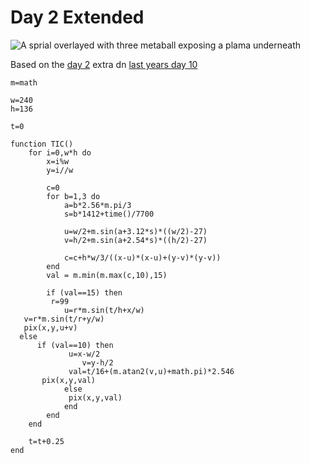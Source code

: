 # Day 2 Extended
![A sprial overlayed with three metaball exposing a plama underneath](./day02extended.gif)

Based on the [day 2](https://github.com/Z303/tiny-code-christmas-2023/blob/main/day02/tic-80-extra.md) extra dn [last years day 10](https://github.com/Z303/tiny-code-christmas-2022/blob/main/day10/tic-80.md)

```
m=math 

w=240 
h=136

t=0

function TIC()
	for i=0,w*h do
		x=i%w
		y=i//w
		
		c=0
		for b=1,3 do
			a=b*2.56*m.pi/3
			s=b*1412+time()/7700
			
			u=w/2+m.sin(a+3.12*s)*((w/2)-27)
			v=h/2+m.sin(a+2.54*s)*((h/2)-27)
			
			c=c+h*w/3/((x-u)*(x-u)+(y-v)*(y-v))
		end
		val = m.min(m.max(c,10),15)
		
		if (val==15) then
		 r=99
			u=r*m.sin(t/h+x/w)
   v=r*m.sin(t/r+y/w)
   pix(x,y,u+v)
  else 
	  if (val==10) then
			 u=x-w/2
				v=y-h/2
			 val=t/16+(m.atan2(v,u)+math.pi)*2.546
	   pix(x,y,val)
			else
			 pix(x,y,val)
			end
		end
	end
	
	t=t+0.25
end
```

